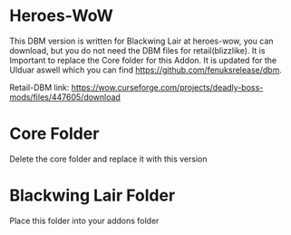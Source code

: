 
# Heroes-WoW
This DBM version is written for Blackwing Lair at heroes-wow, you can download, but you do not need the DBM files for retail(blizzlike). It is Important to replace the Core folder for this Addon. It is updated for the Ulduar aswell which you can find https://github.com/fenuksrelease/dbm.

Retail-DBM link: https://wow.curseforge.com/projects/deadly-boss-mods/files/447605/download

# Core Folder

Delete the core folder and replace it with this version

# Blackwing Lair Folder

Place this folder into your addons folder
